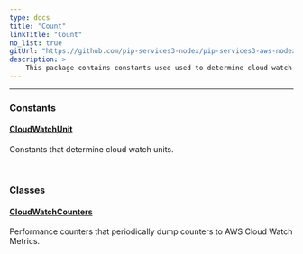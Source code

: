 ```yaml
---
type: docs
title: "Count"
linkTitle: "Count"
no_list: true
gitUrl: "https://github.com/pip-services3-nodex/pip-services3-aws-nodex"
description: >
    This package contains constants used used to determine cloud watch units and classes used to create performance counters.
---
```

---

<div class="module-body"> 

### Constants

#### [CloudWatchUnit](cloud_watch_unit)
Constants that determine cloud watch units.

<br>

### Classes

#### [CloudWatchCounters](cloud_watch_counters)
Performance counters that periodically dump counters to AWS Cloud Watch Metrics.


</div>
